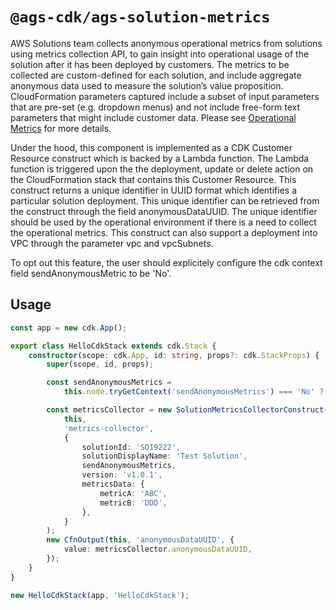 # `@ags-cdk/ags-solution-metrics`

AWS Solutions team collects anonymous operational metrics from solutions using metrics collection API, to gain insight into operational usage of the solution after it has been deployed by customers. The metrics to be collected are custom-defined for each solution, and include aggregate anonymous data used to measure the solution’s value proposition. CloudFormation parameters captured include a subset of input parameters that are pre-set (e.g. dropdown menus) and not include free-form text parameters that might include customer data. Please see [Operational Metrics](https://w.amazon.com/bin/view/AWS/Solutions/SolutionsTeam/Metrics/Operational-Metrics) for more details.

Under the hood, this component is implemented as a CDK Customer Resource construct which is backed by a Lambda function. The Lambda function is triggered upon the the deployment, update or delete action on the CloudFormation stack that contains this Customer Resource. This construct returns a unique identifier in UUID format which identifies a particular solution deployment. This unique identifier can be retrieved from the construct through the field anonymousDataUUID. The unique identifier should be used by the operational environment if there is a need to collect the operational metrics. This construct can also support a deployment into VPC through the parameter vpc and vpcSubnets.

To opt out this feature, the user should explicitely configure the cdk context field sendAnonymousMetric to be 'No'. 

## Usage

```typescript
const app = new cdk.App();

export class HelloCdkStack extends cdk.Stack {
    constructor(scope: cdk.App, id: string, props?: cdk.StackProps) {
        super(scope, id, props);

        const sendAnonymousMetrics =
            this.node.tryGetContext('sendAnonymousMetrics') === 'No' ? 'No' : 'Yes';

        const metricsCollector = new SolutionMetricsCollectorConstruct(
            this,
            'metrics-collector',
            {
                solutionId: 'SO19222',
                solutionDisplayName: 'Test Solution',
                sendAnonymousMetrics,
                version: 'v1.0.1',
                metricsData: {
                    metricA: 'ABC',
                    metricB: 'DDD',
                },
            }
        );
        new CfnOutput(this, 'anonymousDataUUID', {
            value: metricsCollector.anonymousDataUUID,
        });
    }
}

new HelloCdkStack(app, 'HelloCdkStack');

```
